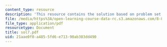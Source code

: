 ```yaml
---
content_type: resource
description: 'This resource contains the solution based on problem set #7.'
file: /media/https%3A/open-learning-course-data-rc.s3.amazonaws.com/8-871-selected-topics-in-theoretical-particle-physics-branes-and-gauge-theory-dynamics-fall-2004/21aae0f0a4855fd6e71390ab383dd490_sol7.pdf
file_type: application/pdf
resourcetype: Document
title: sol7.pdf
uid: 21aae0f0-a485-5fd6-e713-90ab383dd490
---
```

